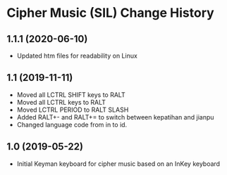 Cipher Music (SIL) Change History
=================================

1.1.1 (2020-06-10)
----------------
* Updated htm files for readability on Linux

1.1 (2019-11-11)
----------------
* Moved all LCTRL SHIFT keys to RALT
* Moved all LCTRL keys to RALT
* Moved LCTRL PERIOD to RALT SLASH
* Added RALT+- and RALT+= to switch between kepatihan and jianpu
* Changed language code from in to id.


1.0 (2019-05-22)
----------------
* Initial Keyman keyboard for cipher music based on an InKey keyboard 
